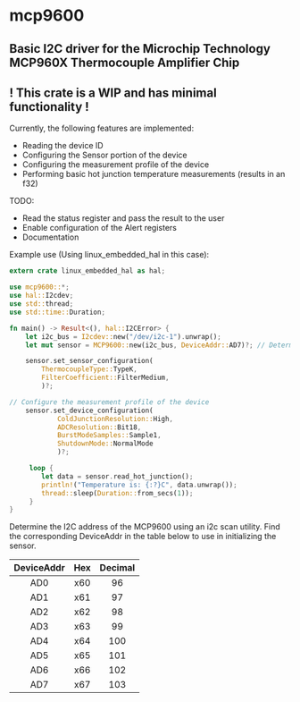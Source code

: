 # mcp9600
Basic I2C driver for the Microchip Technology MCP960X Thermocouple Amplifier Chip
---
## ! This crate is a WIP and has minimal functionality !

Currently, the following features are implemented:
- Reading the device ID
- Configuring the Sensor portion of the device
- Configuring the measurement profile of the device
- Performing basic hot junction temperature measurements (results in an f32)

TODO:
- Read the status register and pass the result to the user
- Enable configuration of the Alert registers
- Documentation

Example use (Using linux_embedded_hal in this case):
```rust
extern crate linux_embedded_hal as hal;

use mcp9600::*;
use hal::I2cdev;
use std::thread;
use std::time::Duration;

fn main() -> Result<(), hal::I2CError> {
    let i2c_bus = I2cdev::new("/dev/i2c-1").unwrap();
    let mut sensor = MCP9600::new(i2c_bus, DeviceAddr::AD7)?; // Determined by I2C address

    sensor.set_sensor_configuration(
        ThermocoupleType::TypeK,
        FilterCoefficient::FilterMedium,
        )?;

// Configure the measurement profile of the device
    sensor.set_device_configuration(
            ColdJunctionResolution::High,
            ADCResolution::Bit18,
            BurstModeSamples::Sample1,
            ShutdownMode::NormalMode
            )?;

     loop {
        let data = sensor.read_hot_junction();
        println!("Temperature is: {:?}C", data.unwrap());
        thread::sleep(Duration::from_secs(1));
     }
}
```
Determine the I2C address of the MCP9600 using an i2c scan utility. Find the corresponding DeviceAddr in the table below to use in initializing the sensor. 

| DeviceAddr |   Hex   | Decimal |
| :-------:  | :-----: | :-----: |
|    AD0     |   x60   |    96   |
|    AD1     |   x61   |    97   |
|    AD2     |   x62   |    98   |
|    AD3     |   x63   |    99   |
|    AD4     |   x64   |   100   |
|    AD5     |   x65   |   101   |
|    AD6     |   x66   |   102   |
|    AD7     |   x67   |   103   |
